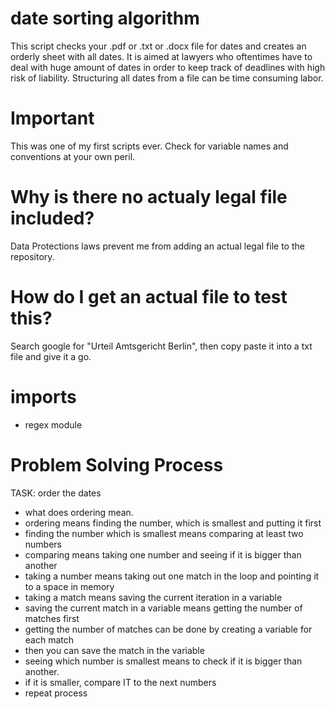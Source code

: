 # date sorting algorithm
This script checks your .pdf or .txt or .docx file for dates and creates an orderly sheet with all dates. It is aimed at lawyers who oftentimes have to deal with huge amount of dates in order to keep track of deadlines with high risk of liability. Structuring all dates from a file can be time consuming labor.

# Important
This was one of my first scripts ever. Check for variable names and conventions at your own peril.

# Why is there no actualy legal file included?
Data Protections laws prevent me from adding an actual legal file to the repository.

# How do I get an actual file to test this?
Search google for "Urteil Amtsgericht Berlin", then copy paste it into a txt file and give it a go.

# imports
- regex module

# Problem Solving Process
TASK: order the dates
- what does ordering mean.
- ordering means finding the number, which is smallest and putting it first
- finding the number which is smallest means comparing at least two numbers
- comparing means taking one number and seeing if it is bigger than another
- taking a number means taking out one match in the loop and pointing it to a space in memory
- taking a match means saving the current iteration in a variable
- saving the current match in a variable means getting the number of matches first
- getting the number of matches can be done by creating a variable for each match
- then you can save the match in the variable
- seeing which number is smallest means to check if it is bigger than another.
- if it is smaller, compare IT to the next numbers
- repeat process
